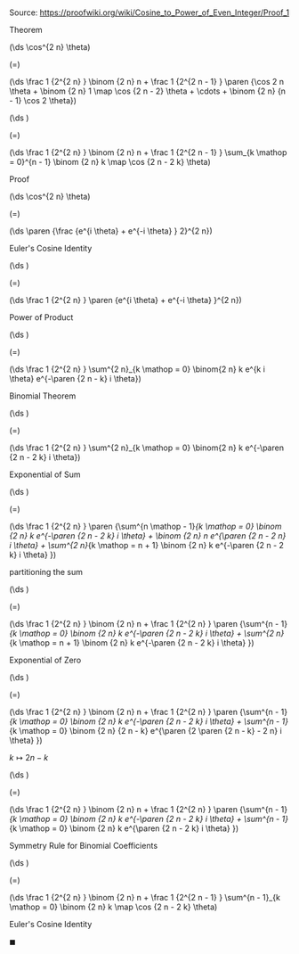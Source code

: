 # 

Source: https://proofwiki.org/wiki/Cosine_to_Power_of_Even_Integer/Proof_1

Theorem













\(\ds \cos^{2 n} \theta\)

\(=\)







\(\ds \frac 1 {2^{2 n} } \binom {2 n} n + \frac 1 {2^{2 n - 1} } \paren {\cos 2 n \theta + \binom {2 n} 1 \map \cos {2 n - 2} \theta + \cdots + \binom {2 n} {n - 1} \cos 2 \theta}\)




















\(\ds \)

\(=\)







\(\ds \frac 1 {2^{2 n} } \binom {2 n} n + \frac 1 {2^{2 n - 1} } \sum_{k \mathop = 0}^{n - 1} \binom {2 n} k \map \cos {2 n - 2 k} \theta\)











Proof













\(\ds \cos^{2 n} \theta\)

\(=\)







\(\ds \paren {\frac {e^{i \theta} + e^{-i \theta} } 2}^{2 n}\)





Euler's Cosine Identity














\(\ds \)

\(=\)







\(\ds \frac 1 {2^{2 n} } \paren {e^{i \theta} + e^{-i \theta} }^{2 n}\)





Power of Product














\(\ds \)

\(=\)







\(\ds \frac 1 {2^{2 n} } \sum^{2 n}_{k \mathop = 0} \binom{2 n} k e^{k i \theta} e^{-\paren {2 n - k} i \theta}\)





Binomial Theorem














\(\ds \)

\(=\)







\(\ds \frac 1 {2^{2 n} } \sum^{2 n}_{k \mathop = 0} \binom{2 n} k e^{-\paren {2 n - 2 k} i \theta}\)





Exponential of Sum














\(\ds \)

\(=\)







\(\ds \frac 1 {2^{2 n} } \paren {\sum^{n \mathop - 1}_{k \mathop = 0} \binom {2 n} k e^{-\paren {2 n - 2 k} i \theta} + \binom {2 n} n e^{\paren {2 n - 2 n} i \theta} + \sum^{2 n}_{k \mathop = n + 1} \binom {2 n} k e^{-\paren {2 n - 2 k} i \theta} }\)





partitioning the sum














\(\ds \)

\(=\)







\(\ds \frac 1 {2^{2 n} } \binom {2 n} n + \frac 1 {2^{2 n} } \paren {\sum^{n - 1}_{k \mathop = 0} \binom {2 n} k e^{-\paren {2 n - 2 k} i \theta} + \sum^{2 n}_{k \mathop = n + 1} \binom {2 n} k e^{-\paren {2 n - 2 k} i \theta} }\)





Exponential of Zero














\(\ds \)

\(=\)







\(\ds \frac 1 {2^{2 n} } \binom {2 n} n + \frac 1 {2^{2 n} } \paren {\sum^{n - 1}_{k \mathop = 0} \binom {2 n} k e^{-\paren {2 n - 2 k} i \theta} + \sum^{n - 1}_{k \mathop = 0} \binom {2 n} {2 n - k} e^{\paren {2 \paren {2 n - k} - 2 n} i \theta} }\)





$k \mapsto 2 n - k$














\(\ds \)

\(=\)







\(\ds \frac 1 {2^{2 n} } \binom {2 n} n + \frac 1 {2^{2 n} } \paren {\sum^{n - 1}_{k \mathop = 0} \binom {2 n} k e^{-\paren {2 n - 2 k} i \theta} + \sum^{n - 1}_{k \mathop = 0} \binom {2 n} k e^{\paren {2 n - 2 k} i \theta} }\)





Symmetry Rule for Binomial Coefficients














\(\ds \)

\(=\)







\(\ds \frac 1 {2^{2 n} } \binom {2 n} n + \frac 1 {2^{2 n - 1} } \sum^{n - 1}_{k \mathop = 0} \binom {2 n} k \map \cos {2 n - 2 k} \theta\)





Euler's Cosine Identity



$\blacksquare$





